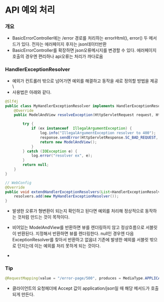 # API 예외 처리
### 개요
+ BasicErrorController에는 /error 경로를 처리하는 errorHtml(), error() 두 메서드가 있다. 전자는 에러페이지 후자는 json데이터반환
+ BasicErrorController를 확장하면 json오류메시지를 변경할 수 있다. 에러페이지 호출의 경우엔 편리하나 api오류는 처리가 까다로움

### HandlerExceptionResolver
+ 예외가 컨트롤러 밖으로 넘어가면 예외를 해결하고 동작을 새로 정의할 방법을 제공\
+ 사용법은 아래와 같다.
```java
@Slf4j
public class MyHandlerExceptionResolver implements HandlerExceptionResolver {
    @Override
    public ModelAndView resolveException(HttpServletRequest request, HttpServletResponse response, Object handler, Exception ex) {

        try {
            if (ex instanceof  IllegalArgumentException) {
                log.info("IllegalArgumentException resolver to 400");
                response.sendError(HttpServletResponse.SC_BAD_REQUEST, ex.getMessage());
                return new ModelAndView();
            }
        } catch (IOException e) {
            log.error("resolver ex", e);
        }
        return null;
    }
}

// WebConfig
@Override
public void extendHandlerExceptionResolvers(List<HandlerExceptionResolver> resolvers) {
    resolvers.add(new MyHandlerExceptionResolver());
}
```
+ 발생한 오류가 형변환이 되는지 확인하고 된다면 예외를 처리해 정상적으로 동작하는 것처럼 만드는 것이 목적이다.
+ 비어있는 ModelAndView를 반환하면 뷰를 렌더링하지 않고 정상흐름으로 서블릿이 반환된다. 지정해서 반환하면 뷰를 렌더링한다. null인 경우엔 다음 ExceptionResolver를 찾아서 반환하고 없음녀 기존에 발생한 예외를 서블릿 밖으로 던지는데 이는 예외를 처리 못하게 되는 것이다.

+ 

### Tip
```java
@RequestMapping(value = "/error-page/500", produces = MediaType.APPLICATION_JSON_VALUE)
```
+ 클라이언트의 요청헤더에 Accept 값이 application/json일 때 해당 메서드가 호출되게 만든다.
